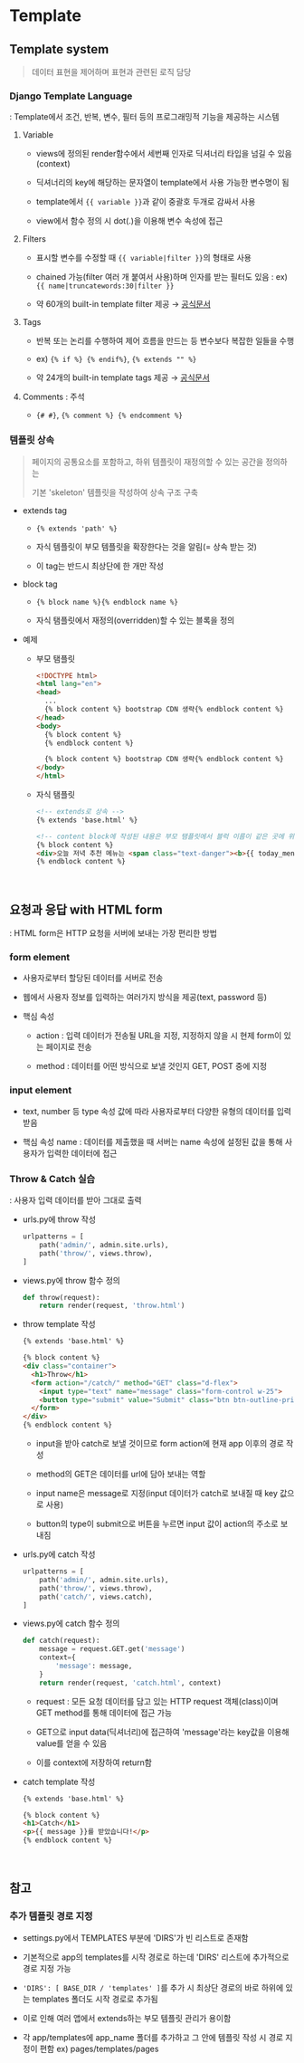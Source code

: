 # Template

## Template system

> 데이터 표현을 제어하며 표현과 관련된 로직 담당

### Django Template Language

: Template에서 조건, 반복, 변수, 필터 등의 프로그래밍적 기능을 제공하는 시스템

1. Variable
    - views에 정의된 render함수에서 세번째 인자로 딕셔너리 타입을 넘길 수 있음(context)

    - 딕셔너리의 key에 해당하는 문자열이 template에서 사용 가능한 변수명이 됨

    - template에서 `{{ variable }}`과 같이 중괄호 두개로 감싸서 사용

    - view에서 함수 정의 시 dot(.)을 이용해 변수 속성에 접근

2. Filters
    - 표시할 변수를 수정할 때 `{{ variable|filter }}`의 형태로 사용

    - chained 가능(filter 여러 개 붙여서 사용)하며 인자를 받는 필터도 있음 : ex) `{{ name|truncatewords:30|filter }}`

    - 약 60개의 built-in template filter 제공 → [공식문서](https://docs.djangoproject.com/en/3.2/ref/templates/builtins/#built-in-filter-reference)

3. Tags
    - 반복 또는 논리를 수행하여 제어 흐름을 만드는 등 변수보다 복잡한 일들을 수행

    - ex) `{% if %} {% endif%}`, `{% extends "" %}`

    - 약 24개의 built-in template tags 제공 → [공식문서](https://docs.djangoproject.com/en/3.2/ref/templates/builtins/#built-in-tag-reference)

4. Comments : 주석
    - `{# #}`, `{% comment %} {% endcomment %}`

### 템플릿 상속

> 페이지의 공통요소를 포함하고, 하위 템플릿이 재정의할 수 있는 공간을 정의하는
> 
> 기본 'skeleton' 템플릿을 작성하여 상속 구조 구축

- extends tag
  - `{% extends 'path' %}`

  - 자식 템플릿이 부모 템플릿을 확장한다는 것을 알림(= 상속 받는 것)

  - 이 tag는 반드시 최상단에 한 개만 작성

- block tag
  - `{% block name %}{% endblock name %}`

  - 자식 탬플릿에서 재정의(overridden)할 수 있는 블록을 정의

- 예제
  - 부모 탬플릿
    ```html
    <!DOCTYPE html>
    <html lang="en">
    <head>
      ...
      {% block content %} bootstrap CDN 생략{% endblock content %}
    </head>
    <body>
      {% block content %}
      {% endblock content %}

      {% block content %} bootstrap CDN 생략{% endblock content %}
    </body>
    </html>
    ```

  - 자식 탬플릿
    ```html
    <!-- extends로 상속 -->
    {% extends 'base.html' %}

    <!-- content block에 작성된 내용은 부모 탬플릿에서 블럭 이름이 같은 곳에 위치 -->
    {% block content %}
    <div>오늘 저녁 추천 메뉴는 <span class="text-danger"><b>{{ today_menu }}</b></span>입니다.</div>
    {% endblock content %}
    ```

<br>

## 요청과 응답 with HTML form

: HTML form은 HTTP 요청을 서버에 보내는 가장 편리한 방법

### form element
- 사용자로부터 할당된 데이터를 서버로 전송

- 웹에서 사용자 정보를 입력하는 여러가지 방식을 제공(text, password 등)

- 핵심 속성
  - action : 입력 데이터가 전송될 URL을 지정, 지정하지 않을 시 현제 form이 있는 페이지로 전송

  - method : 데이터를 어떤 방식으로 보낼 것인지 GET, POST 중에 지정

### input element
- text, number 등 type 속성 값에 따라 사용자로부터 다양한 유형의 데이터를 입력받음

- 핵심 속성 name : 데이터를 제출했을 때 서버는 name 속성에 설정된 값을 통해 사용자가 입력한 데이터에 접근

### Throw & Catch 실습

: 사용자 입력 데이터를 받아 그대로 출력

- urls.py에 throw 작성
  ```python
  urlpatterns = [
      path('admin/', admin.site.urls),
      path('throw/', views.throw),
  ]
  ```
- views.py에 throw 함수 정의
  ```python
  def throw(request):
      return render(request, 'throw.html')
  ```
- throw template 작성
  ```html
  {% extends 'base.html' %}

  {% block content %}
  <div class="container">
    <h1>Throw</h1>
    <form action="/catch/" method="GET" class="d-flex">
      <input type="text" name="message" class="form-control w-25">
      <button type="submit" value="Submit" class="btn btn-outline-primary ms-4">Throw</button>
    </form>
  </div>
  {% endblock content %}
  ```
  - input을 받아 catch로 보낼 것이므로 form action에 현재 app 이후의 경로 작성

  - method의 GET은 데이터를 url에 담아 보내는 역할

  - input name은 message로 지정(input 데이터가 catch로 보내질 때 key 값으로 사용)

  - button의 type이 submit으로 버튼을 누르면 input 값이 action의 주소로 보내짐

- urls.py에 catch 작성
  ```python
  urlpatterns = [
      path('admin/', admin.site.urls),
      path('throw/', views.throw),
      path('catch/', views.catch),
  ]
  ```
- views.py에 catch 함수 정의
  ```python
  def catch(request):
      message = request.GET.get('message')
      context={
          'message': message,
      }
      return render(request, 'catch.html', context)
  ```
  - request : 모든 요청 데이터를 담고 있는 HTTP request 객체(class)이며 GET method를 통해 데이터에 접근 가능

  - GET으로 input data(딕셔너리)에 접근하여 'message'라는 key값을 이용해 value를 얻을 수 있음

  - 이를 context에 저장하여 return함

- catch template 작성
  ```html
  {% extends 'base.html' %}

  {% block content %}
  <h1>Catch</h1>
  <p>{{ message }}를 받았습니다!</p>
  {% endblock content %}
  ```

<br>

## 참고
### 추가 템플릿 경로 지정
- settings.py에서 TEMPLATES 부분에 'DIRS'가 빈 리스트로 존재함

- 기본적으로 app의 templates를 시작 경로로 하는데 'DIRS' 리스트에 추가적으로 경로 지정 가능

- `'DIRS': [ BASE_DIR / 'templates' ]`를 추가 시 최상단 경로의 바로 하위에 있는 templates 폴더도 시작 경로로 추가됨

- 이로 인해 여러 앱에서 extends하는 부모 템플릿 관리가 용이함

- 각 app/templates에 app_name 폴더를 추가하고 그 안에 템플릿 작성 시 경로 지정이 편함 ex) pages/templates/pages